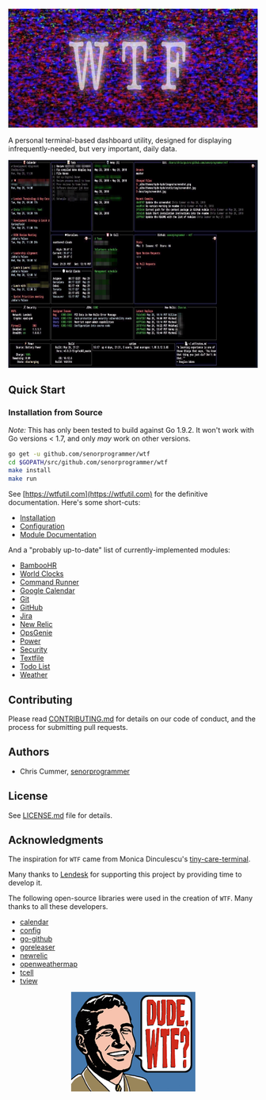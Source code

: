 <p align="center">
<img src="./docs/img/wtf.jpg?raw=true" title="WTF" width="852" height="240" />
</p>

A personal terminal-based dashboard utility, designed for
displaying infrequently-needed, but very important, daily data.

<p align="center">
<img src="./docs/img/screenshot.jpg" title="screenshot" width="720" height="420" />
</p>

## Quick Start

### Installation from Source

*Note:* This has only been tested to build against Go 1.9.2. It won't
work with Go versions < 1.7, and only _may_ work on other versions.

```bash
go get -u github.com/senorprogrammer/wtf
cd $GOPATH/src/github.com/senorprogrammer/wtf
make install
make run
```

See [https://wtfutil.com](https://wtfutil.com) for the definitive
documentation. Here's some short-cuts:

* [Installation](http://wtfutil.com/posts/installation/)
* [Configuration](http://wtfutil.com/posts/configuration/)
* [Module Documentation](http://wtfutil.com/posts/modules/)

And a "probably up-to-date" list of currently-implemented modules:

* [BambooHR](http://wtfutil.com/posts/modules/bamboohr/)
* [World Clocks](http://wtfutil.com/posts/modules/clocks/)
* [Command Runner](http://wtfutil.com/posts/modules/cmdrunner/)
* [Google Calendar](http://wtfutil.com/posts/modules/gcal/)
* [Git](http://wtfutil.com/posts/modules/git/)
* [GitHub](http://wtfutil.com/posts/modules/github/)
* [Jira](http://wtfutil.com/posts/modules/jira/)
* [New Relic](http://wtfutil.com/posts/modules/newrelic/)
* [OpsGenie](http://wtfutil.com/posts/modules/opsgenie)
* [Power](http://wtfutil.com/posts/modules/power/)
* [Security](http://wtfutil.com/posts/modules/security/)
* [Textfile](http://wtfutil.com/posts/modules/textfile/)
* [Todo List](http://wtfutil.com/posts/modules/todo/)
* [Weather](http://wtfutil.com/posts/modules/weather/)

## Contributing

Please read [CONTRIBUTING.md](CONTRIBUTING.md) for details on our code of conduct, and the process for submitting pull requests.

## Authors

* Chris Cummer, [senorprogrammer](https://github.com/senorprogrammer)

## License

See [LICENSE.md](LICENSE.md) file for details.

## Acknowledgments

The inspiration for `WTF` came from Monica Dinculescu's
[tiny-care-terminal](https://github.com/notwaldorf/tiny-care-terminal).

Many thanks to <a href="https://lendesk.com">Lendesk</a> for supporting this project by
providing time to develop it.

The following open-source libraries were used in the creation of `WTF`.
Many thanks to all these developers.

* [calendar](https://google.golang.org/api/calendar/v3)
* [config](https://github.com/olebedev/config)
* [go-github](https://github.com/google/go-github)
* [goreleaser](https://github.com/goreleaser/goreleaser)
* [newrelic](https://github.com/yfronto/newrelic)
* [openweathermap](https://github.com/briandowns/openweathermap)
* [tcell](https://github.com/gdamore/tcell)
* [tview](https://github.com/rivo/tview)

<p align="center">
<img src="./docs/img/dude_wtf.png?raw=true" title="Dude WTF" width="251" height="201" />
</p>
